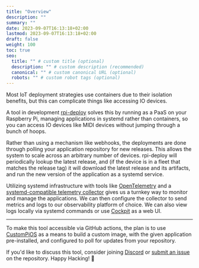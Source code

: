 ```yaml
---
title: "Overview"
description: ""
summary: ""
date: 2023-09-07T16:13:18+02:00
lastmod: 2023-09-07T16:13:18+02:00
draft: false
weight: 100
toc: true
seo:
  title: "" # custom title (optional)
  description: "" # custom description (recommended)
  canonical: "" # custom canonical URL (optional)
  robots: "" # custom robot tags (optional)
---
```


Most IoT deployment strategies use containers due to their isolation benefits, but this can complicate things like accessing IO devices.

A tool in development [rpi-deploy](https://github.com/jamtools/rpi-deploy/tree/gh-actions-rpi-image) solves this by running as a PaaS on your Raspberry Pi, managing applications in systemd rather than containers, so you can access IO devices like MIDI devices without jumping through a bunch of hoops.

Rather than using a mechanism like webhooks, the deployments are done through polling your application repository for new releases. This allows the system to scale across an arbitrary number of devices. rpi-deploy will periodically lookup the latest release, and (if the device is in a fleet that matches the release tag) it will download the latest release and its artifacts, and run the new version of the application as a systemd service.

Utilizing systemd infrastructure with tools like [OpenTelemetry](https://opentelemetry.io) and a [systemd-compatible telemetry collector](https://docs.splunk.com/observability/en/gdi/monitors-hosts/systemd.html) gives us a turnkey way to monitor and manage the applications. We can then configure the collector to send metrics and logs to our observability platform of choice. We can also view logs locally via systemd commands or use [Cockpit](https://cockpit-project.org) as a web UI.

---

To make this tool accessible via GitHub actions, the plan is to use [CustomPiOS](https://github.com/guysoft/CustomPiOS) as a means to build a custom image, with the given application pre-installed, and configured to poll for updates from your repository.

If you'd like to discuss this tool, consider joining [Discord](https://jam.tools/discord) or [submit an issue](https://github.com/jamtools/rpi-deploy/issues/new) on the repository. Happy Hacking! :rocket:
